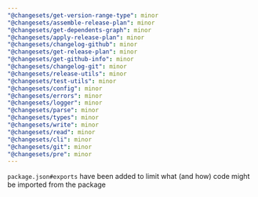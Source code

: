 ```yaml
---
"@changesets/get-version-range-type": minor
"@changesets/assemble-release-plan": minor
"@changesets/get-dependents-graph": minor
"@changesets/apply-release-plan": minor
"@changesets/changelog-github": minor
"@changesets/get-release-plan": minor
"@changesets/get-github-info": minor
"@changesets/changelog-git": minor
"@changesets/release-utils": minor
"@changesets/test-utils": minor
"@changesets/config": minor
"@changesets/errors": minor
"@changesets/logger": minor
"@changesets/parse": minor
"@changesets/types": minor
"@changesets/write": minor
"@changesets/read": minor
"@changesets/cli": minor
"@changesets/git": minor
"@changesets/pre": minor
---
```


`package.json#exports` have been added to limit what (and how) code might be imported from the package
